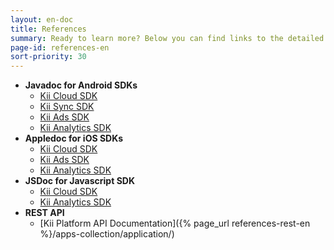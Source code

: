 ```yaml
---
layout: en-doc
title: References
summary: Ready to learn more? Below you can find links to the detailed documentation (Javadocs, Appledocs, etc). These will help you figure out everything you need to know about the technical implementation of Kii Platform!
page-id: references-en
sort-priority: 30
---
```

* **Javadoc for Android SDKs**
  * [Kii Cloud SDK](http://static.kii.com/devportal/docs/storage/)
  * [Kii Sync SDK](http://static.kii.com/devportal/docs/sync/)
  * [Kii Ads SDK](http://static.kii.com/devportal/docs/ads/) 
  * [Kii Analytics SDK](http://static.kii.com/devportal/docs/analytics/)
* **Appledoc for iOS SDKs**
  * [Kii Cloud SDK](http://static.kii.com/devportal/docs/ios_cloud/)
  * [Kii Ads SDK](http://static.kii.com/devportal/docs/ios_ads/)
  * [Kii Analytics SDK](http://static.kii.com/devportal/docs/ios_analytics/)
* **JSDoc for Javascript SDK**
  * [Kii Cloud SDK](http://static.kii.com/devportal/docs/js/)
  * [Kii Analytics SDK](http://static.kii.com/devportal/docs/js_analytics/)
* **REST API**
  * [Kii Platform API Documentation]({% page_url references-rest-en %}/apps-collection/application/)

